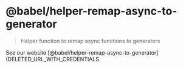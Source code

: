 # @babel/helper-remap-async-to-generator

> Helper function to remap async functions to generators

See our website [@babel/helper-remap-async-to-generator](DELETED_URL_WITH_CREDENTIALS